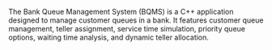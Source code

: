 The Bank Queue Management System (BQMS) is a C++ application designed to manage customer queues in a bank. It features customer queue management, teller assignment, service time simulation, priority queue options, waiting time analysis, and dynamic teller allocation.
